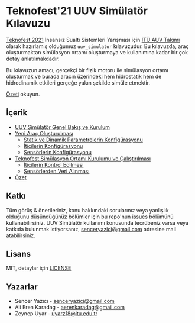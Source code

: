 # Teknofest'21 UUV Simülatör Kılavuzu

[Teknofest 2021](https://www.teknofest.org/) İnsansız Sualtı Sistemleri Yarışması için [İTÜ AUV Takımı](https://auv.itu.edu.tr) olarak hazırlamış olduğumuz `uuv_simulator` kılavuzudur. Bu 
kılavuzda, araç oluşturmaktan simülasyon ortamı oluşturmaya ve kullanımına kadar bir çok detay anlatılmakdadır. 

Bu kılavuzun amacı, gerçekçi bir fizik motoru ile simülasyon ortamı oluşturmak ve burada aracın üzerindeki hem hidrostatik hem de 
hidrodinamik etkileri gerçeğe yakın şekilde simüle etmektir.

[Özeti](summary.md) okuyun.

## İçerik
- [UUV Simülatör Genel Bakış ve Kurulum](uuv-basics.md)
- [Yeni Araç Oluşturulması](create-vehicle.md)
  - [Statik ve Dinamik Parametrelerin Konfigürasyonu](setup-vehicle-parameters.md)
  - [İticilerin Konfigürasyonu](setup-thrusters.md)
  - [Sensörlerin Konfigürasyonu](setup-sensors.md)
- [Teknofest Simülasyon Ortamı Kurulumu ve Çalıştırılması](simulation.md)
  - [İticilerin Kontrol Edilmesi](thruster-commanding.md)
  - [Sensörlerden Veri Alınması](sensor-data.md)
- [Özet](summary.md)

## Katkı
Tüm görüş & önerileriniz, konu hakkındaki sorularınız veya yanlışlık olduğunu düşündüğünüz bölümler için bu repo'nun 
[issues](https://github.com/itu-auv/uuv-simulator-guide/issues) bölümünü kullanabilirsiniz. UUV Simülatör kullanımı 
konusunda tecrübeniz varsa veya katkıda bulunmak istiyorsanız, 
[senceryazici@gmail.com](mailto:senceryazici@gmail.com) adresine mail atabilirsiniz. 

## Lisans
MIT, detaylar için [LICENSE](LICENSE)

## Yazarlar
- Sencer Yazıcı - [senceryazici@gmail.com](mailto:senceryazici@gmail.com)
- Ali Eren Karadag - [aerenkaradag@gmail.com](mailto:aerenkaradag@gmail.com)
- Zeynep Uyar - [uyarz18@itu.edu.tr](mailto:uyarz18@itu.edu.tr)

